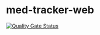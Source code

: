 # med-tracker-web

[![Quality Gate Status](https://sonarcloud.io/api/project_badges/measure?project=dagemtadesse_med-tracker-web&metric=alert_status)](https://sonarcloud.io/summary/new_code?id=dagemtadesse_med-tracker-web)
